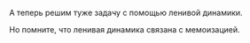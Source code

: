 А теперь решим туже задачу с помощью ленивой динамики.

Но помните, что ленивая динамика связана с мемоизацией.
